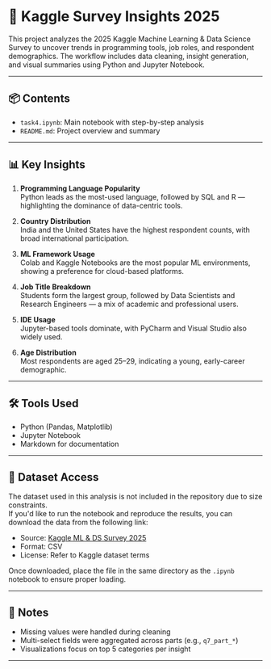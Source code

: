# 🧠 Kaggle Survey Insights 2025

This project analyzes the 2025 Kaggle Machine Learning & Data Science Survey to uncover trends in programming tools, job roles, and respondent demographics. The workflow includes data cleaning, insight generation, and visual summaries using Python and Jupyter Notebook.

---

## 📦 Contents

- `task4.ipynb`: Main notebook with step-by-step analysis
- `README.md`: Project overview and summary

---

## 📊 Key Insights

1. **Programming Language Popularity**  
   Python leads as the most-used language, followed by SQL and R — highlighting the dominance of data-centric tools.

2. **Country Distribution**  
   India and the United States have the highest respondent counts, with broad international participation.

3. **ML Framework Usage**  
   Colab and Kaggle Notebooks are the most popular ML environments, showing a preference for cloud-based platforms.

4. **Job Title Breakdown**  
   Students form the largest group, followed by Data Scientists and Research Engineers — a mix of academic and professional users.

5. **IDE Usage**  
   Jupyter-based tools dominate, with PyCharm and Visual Studio also widely used.

6. **Age Distribution**  
   Most respondents are aged 25–29, indicating a young, early-career demographic.

---

## 🛠 Tools Used

- Python (Pandas, Matplotlib)
- Jupyter Notebook
- Markdown for documentation

---

## 📁 Dataset Access

The dataset used in this analysis is not included in the repository due to size constraints.  
If you'd like to run the notebook and reproduce the results, you can download the data from the following link:

- Source: [Kaggle ML & DS Survey 2025](https://www.kaggle.com/datasets/andradaolteanu/kaggle-data-science-survey-20172021)
- Format: CSV
- License: Refer to Kaggle dataset terms
  
Once downloaded, place the file in the same directory as the `.ipynb` notebook to ensure proper loading.


---

## 📌 Notes

- Missing values were handled during cleaning
- Multi-select fields were aggregated across parts (e.g., `q7_part_*`)
- Visualizations focus on top 5 categories per insight

---

